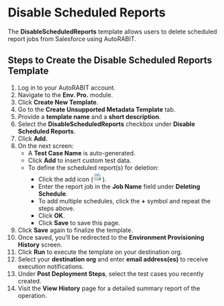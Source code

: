 # Disable Scheduled Reports

The **DisableScheduledReports** template allows users to delete scheduled report jobs from Salesforce using AutoRABIT.

## Steps to Create the Disable Scheduled Reports Template

1. Log in to your AutoRABIT account.
2. Navigate to the **Env. Pro.** module.
3. Click **Create New Template**.
4. Go to the **Create Unsupported Metadata Template** tab.
5. Provide a **template name** and a **short description**.
6. Select the **DisableScheduledReports** checkbox under **Disable Scheduled Reports**.
7. Click **Add**.
8. On the next screen:
   * A **Test Case Name** is auto-generated.
   * Click **Add** to insert custom test data.
   * To define the scheduled report(s) for deletion:
     * Click the add icon (![Add Icon](<../../../../../.gitbook/assets/image (64).png>)).
     * Enter the report job in the **Job Name** field under **Deleting Schedule**.
     * To add multiple schedules, click the **+** symbol and repeat the steps above.
     * Click **OK**.
     * Click **Save** to save this page.
9. Click **Save** again to finalize the template.
10. Once saved, you’ll be redirected to the **Environment Provisioning History** screen.
11. Click **Run** to execute the template on your destination org.
12. Select your **destination org** and enter **email address(es)** to receive execution notifications.
13. Under **Post Deployment Steps**, select the test cases you recently created.
14. Visit the **View History** page for a detailed summary report of the operation.
